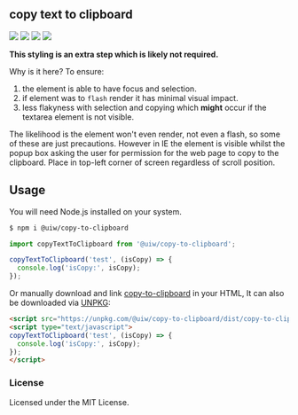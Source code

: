 copy text to clipboard
---

[![](https://img.shields.io/github/issues/uiw-react/copy-to-clipboard.svg)](https://github.com/uiw-react/copy-to-clipboard/releases)
[![](https://img.shields.io/github/forks/uiw-react/copy-to-clipboard.svg)](https://github.com/uiw-react/copy-to-clipboard/network)
[![](https://img.shields.io/github/stars/uiw-react/copy-to-clipboard.svg)](https://github.com/uiw-react/copy-to-clipboard/stargazers)
[![](https://img.shields.io/github/release/uiw-react/copy-to-clipboard.svg)](https://github.com/uiw-react/copy-to-clipboard/releases)

**This styling is an extra step which is likely not required.**

Why is it here? To ensure:

1. the element is able to have focus and selection.
2. if element was to `flash` render it has minimal visual impact.
3. less flakyness with selection and copying which **might** occur if the textarea element is not visible.

The likelihood is the element won't even render, not even a flash, so some of these are just precautions. However in IE the element is visible whilst the popup box asking the user for permission for the web page to copy to the clipboard. Place in top-left corner of screen regardless of scroll position.

## Usage

You will need Node.js installed on your system.

```bash
$ npm i @uiw/copy-to-clipboard
```

```js
import copyTextToClipboard from '@uiw/copy-to-clipboard';

copyTextToClipboard('test', (isCopy) => {
  console.log('isCopy:', isCopy);
});
```

Or manually download and link [copy-to-clipboard](https://unpkg.com/@uiw/copy-to-clipboard/dist/) in your HTML, It can also be downloaded via [UNPKG](https://unpkg.com/@uiw/copy-to-clipboard/dist/):

```html
<script src="https://unpkg.com/@uiw/copy-to-clipboard/dist/copy-to-clipboard.umd.js"></script>
<script type="text/javascript">
copyTextToClipboard('test', (isCopy) => {
  console.log('isCopy:', isCopy);
});
</script>
```

### License

Licensed under the MIT License.